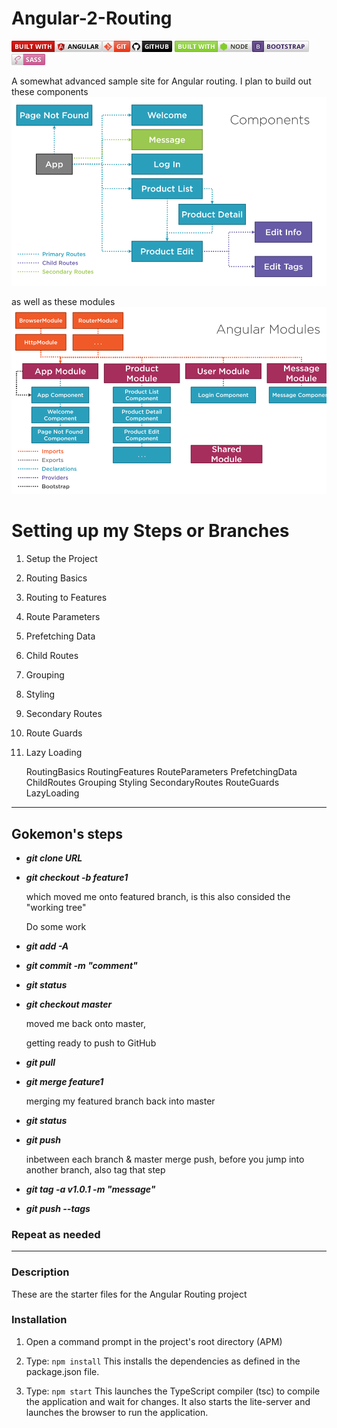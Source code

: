 # Angular-2-Routing

![](https://github.com/gokemon/tuts-plus/blob/master/images/builtWith/angular-long.png)![](https://github.com/gokemon/tuts-plus/blob/master/images/builtWith/git-short.png)![](https://github.com/gokemon/tuts-plus/blob/master/images/builtWith/github-short.png) ![](https://github.com/gokemon/tuts-plus/blob/master/images/builtWith/node-long.png)![](https://github.com/gokemon/tuts-plus/blob/master/images/builtWith/bootstrap-short.png)![](https://github.com/gokemon/tuts-plus/blob/master/images/builtWith/sass-short.png)

A somewhat advanced sample site for Angular routing.
I plan to build out these components
![](https://github.com/gokemon/Angular-2-Routing/blob/master/saves/A2Rt-coms.PNG)

as well as these modules
![](https://github.com/gokemon/Angular-2-Routing/blob/master/saves/A2Rt-modules.PNG)

# Setting up my Steps or Branches #
1. Setup the Project
1. Routing Basics
1. Routing to Features
1. Route Parameters
1. Prefetching Data
1. Child Routes
1. Grouping
1. Styling
1. Secondary Routes
1. Route Guards
1. Lazy Loading

    RoutingBasics
    RoutingFeatures
    RouteParameters
    PrefetchingData
    ChildRoutes
    Grouping
    Styling
    SecondaryRoutes
    RouteGuards
    LazyLoading



----------

## Gokemon's steps ##
- ***git clone URL***
- ***git checkout -b feature1***
	
	which moved me onto featured branch, is this also consided the "working tree"

	Do some work

- ***git add -A***
- ***git commit -m "comment"***
- ***git status***
- ***git checkout master***
	
	moved me back onto master, 

	getting ready to push to GitHub

- ***git pull***
- ***git merge feature1***
	
	merging my featured branch back into master

- ***git status***
- ***git push***

	inbetween each branch & master merge push, before you jump into another branch, also tag that step

- ***git tag 	-a v1.0.1 	-m "message"***
- ***git push --tags***

	

### Repeat as needed


----------


### Description

These are the starter files for the Angular Routing project

### Installation

1) Open a command prompt in the project's root directory (APM)

2) Type: `npm install`
    This installs the dependencies as defined in the package.json file.
    
3) Type: `npm start`
    This launches the TypeScript compiler (tsc) to compile the application and wait for changes. 
    It also starts the lite-server and launches the browser to run the application.
